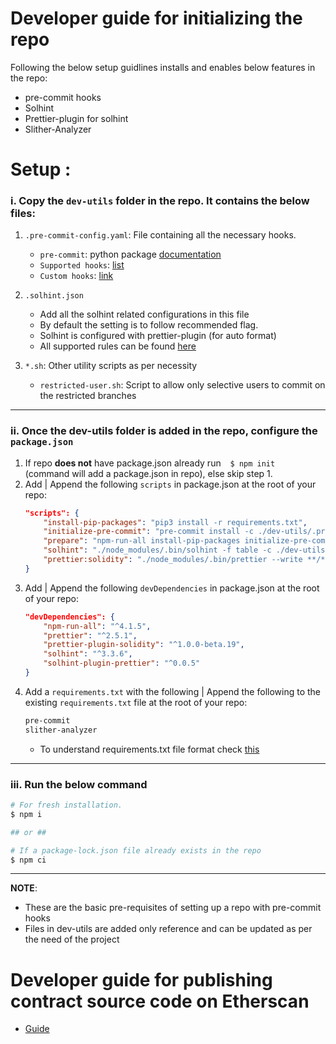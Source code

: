 # **Developer guide for initializing the repo**
Following the below setup guidlines installs and enables below features in the repo:
* pre-commit hooks
* Solhint
* Prettier-plugin for solhint
* Slither-Analyzer

# **Setup :**
### i. Copy the `dev-utils` folder in the repo. It contains the below files:
1. `.pre-commit-config.yaml`: File containing all the necessary hooks.
    * `pre-commit`: python package [documentation](https://pre-commit.com/index.html)
    * `Supported hooks`: [list](https://pre-commit.com/hooks.html)
    * `Custom hooks`: [link](https://pre-commit.com/index.html#new-hooks)

2. `.solhint.json`
    * Add all the solhint related configurations in this file
    * By default the setting is to follow recommended flag.
    * Solhint is configured with prettier-plugin (for auto format)
    * All supported rules can be found [here](https://github.com/protofire/solhint/blob/master/docs/rules.md)

3. `*.sh`: Other utility scripts as per necessity
    * `restricted-user.sh`: Script to allow only selective users to commit on the restricted branches

---
### ii. Once the dev-utils folder is added in the repo, configure the `package.json`
1. If repo **does not** have package.json already run &ensp; `$ npm init` &ensp; (command will add a package.json in repo), else skip step 1.
2. Add | Append the following `scripts` in package.json at the root of your repo:
    ``` json
    "scripts": {
        "install-pip-packages": "pip3 install -r requirements.txt",
        "initialize-pre-commit": "pre-commit install -c ./dev-utils/.pre-commit-config.yaml",
        "prepare": "npm-run-all install-pip-packages initialize-pre-commit",
        "solhint": "./node_modules/.bin/solhint -f table -c ./dev-utils/.solhint.json",
        "prettier:solidity": "./node_modules/.bin/prettier --write **/*.sol"
    }
    ```
3. Add | Append the following `devDependencies` in package.json at the root of your repo:
    ``` json
    "devDependencies": {
        "npm-run-all": "^4.1.5",
        "prettier": "^2.5.1",
        "prettier-plugin-solidity": "^1.0.0-beta.19",
        "solhint": "^3.3.6",
        "solhint-plugin-prettier": "^0.0.5"
    }
    ```
4. Add a `requirements.txt` with the following | Append the following to the existing `requirements.txt` file at the root of your repo:
    ``` txt
    pre-commit
    slither-analyzer
    ```
    * To understand requirements.txt file format check [this](https://pip.pypa.io/en/stable/reference/requirements-file-format/)

---
### iii. Run the below command
``` bash
# For fresh installation.
$ npm i

## or ##

# If a package-lock.json file already exists in the repo
$ npm ci
```

---
**NOTE**:
* These are the basic pre-requisites of setting up a repo with pre-commit hooks
* Files in dev-utils are added only reference and can be updated as per the need of the project

# **Developer guide for publishing contract source code on Etherscan**
* [Guide](https://docs.google.com/document/d/1_XtoZQTCt_aURAVNCzttQsMf70aM6jnwlPMPrO8Er0o/edit?usp=sharing)
